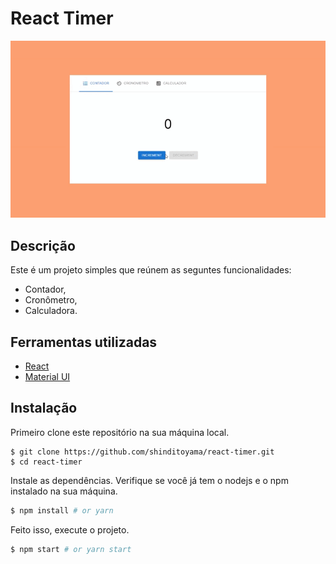 # React Timer

![Video](/screenshot/timer.gif?raw=true "Run time Video")

## Descrição

Este é um projeto simples que reúnem as seguntes funcionalidades:

- Contador,
- Cronômetro,
- Calculadora.

## Ferramentas utilizadas

- [React](https://reactjs.org/)
- [Material UI](https://mui.com/)

## Instalação

Primeiro clone este repositório na sua máquina local.

```
$ git clone https://github.com/shinditoyama/react-timer.git
$ cd react-timer
```

Instale as dependências. Verifique se você já tem o nodejs e o npm instalado na sua máquina.

```bash
$ npm install # or yarn
```

Feito isso, execute o projeto.

```bash
$ npm start # or yarn start
```
